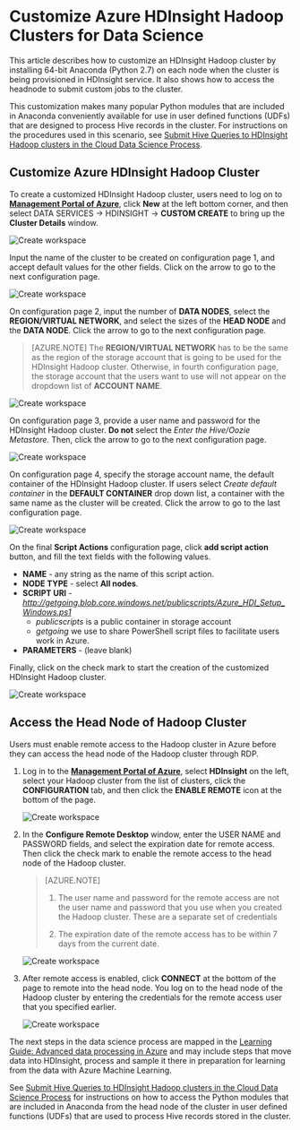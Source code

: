 <properties 
	pageTitle="Customize Azure HDInsight Hadoop Clusters for Data Science | Azure" 
	description="Customize Azure HDInsight Hadoop Clusters for Data Science" metaKeywords="" 
	services="machine-learning" 
	solutions="" 
	documentationCenter="" 
	authors="hangzh-msft" 
	manager="paulettm" 
	editor="cgronlun"  />

<tags 
	ms.service="machine-learning" 
	ms.workload="data-services" 
	ms.tgt_pltfrm="na" 
	ms.devlang="na" 
	ms.topic="article" 
	ms.date="03/17/2015" 
	ms.author="hangzh;bradsev" />

# Customize Azure HDInsight Hadoop Clusters for Data Science

This article describes how to customize an HDInsight Hadoop cluster by installing 64-bit Anaconda (Python 2.7) on each node when the cluster is being provisioned in HDInsight service. It also shows how to access the headnode to submit custom jobs to the cluster.

This customization makes many popular Python modules that are included in Anaconda conveniently available for use in user defined functions (UDFs) that are designed to process Hive records in the cluster. For instructions on the procedures used in this scenario, see [Submit Hive Queries to HDInsight Hadoop clusters in the Cloud Data Science Process](machine-learning-data-science-hive-queries.md).


## <a name="customize"></a>Customize Azure HDInsight Hadoop Cluster

To create a customized HDInsight Hadoop cluster, users need to log on to [**Management Portal of Azure**](https://manage.windowsazure.com/), click **New** at the left bottom corner, and then select DATA SERVICES -> HDINSIGHT -> **CUSTOM CREATE** to bring up the **Cluster Details** window. 

![Create workspace][1]

Input the name of the cluster to be created on configuration page 1, and accept default values for the other fields. Click on the arrow to go to the next configuration page. 

![Create workspace][2]

On configuration page 2, input the number of **DATA NODES**, select the **REGION/VIRTUAL NETWORK**, and select the sizes of the **HEAD NODE** and the **DATA NODE**. Click the arrow to go to the next configuration page.

>[AZURE.NOTE] The **REGION/VIRTUAL NETWORK** has to be the same as the region of the storage account that is going to be used for the HDInsight Hadoop cluster. Otherwise, in fourth configuration page, the storage account that the users want to use will not appear on the dropdown list of **ACCOUNT NAME**.

![Create workspace][3]

On configuration page 3, provide a user name and password for the HDInsight Hadoop cluster. **Do not** select the _Enter the Hive/Oozie Metastore_. Then, click the arrow to go to the next configuration page. 

![Create workspace][4]

On configuration page 4, specify the storage account name, the default container of the HDInsight Hadoop cluster. If users select _Create default container_ in the **DEFAULT CONTAINER** drop down list, a container with the same name as the cluster will be created. Click the arrow to go to the last configuration page.

![Create workspace][5]

On the final **Script Actions** configuration page, click **add script action** button, and fill the text fields with the following values.
 
* **NAME** - any string as the name of this script action. 
* **NODE TYPE** - select **All nodes**. 
* **SCRIPT URI** - *http://getgoing.blob.core.windows.net/publicscripts/Azure_HDI_Setup_Windows.ps1* 
	* *publicscripts* is a public container in storage account 
	* *getgoing* we use to share PowerShell script files to facilitate users work in Azure. 
* **PARAMETERS** - (leave blank)

Finally, click on the check mark to start the creation of the customized HDInsight Hadoop cluster. 

![Create workspace][6]

## <a name="headnode"></a> Access the Head Node of Hadoop Cluster

Users must enable remote access to the Hadoop cluster in Azure before they can access the head node of the Hadoop cluster through RDP. 

1. Log in to the [**Management Portal of Azure**](https://manage.windowsazure.com/), select **HDInsight** on the left, select your Hadoop cluster from the list of clusters, click the **CONFIGURATION** tab, and then click the **ENABLE REMOTE** icon at the bottom of the page.
	
	![Create workspace][7]

2. In the **Configure Remote Desktop** window, enter the USER NAME and PASSWORD fields, and select the expiration date for remote access. Then click the check mark to enable the remote access to the head node of the Hadoop cluster.
	
	>[AZURE.NOTE] 
	>
	>1. The user name and password for the remote access are not the user name and password that you use when you created the Hadoop cluster. These are a separate set of credentials
	>
	>2. The expiration date of the remote access has to be within 7 days from the current date.

	![Create workspace][8]

3. After remote access is enabled, click **CONNECT** at the bottom of the page to remote into the head node. You log on to the head node of the Hadoop cluster by entering the credentials for the remote access user that you specified earlier.

	 ![Create workspace][9]

The next steps in the data science process are mapped in the [Learning Guide: Advanced data processing in Azure](machine-learning-data-science-advanced-data-processing.md) and may include steps that move data into HDInsight, process and sample it there in preparation for learning from the data with Azure Machine Learning.

See [Submit Hive Queries to HDInsight Hadoop clusters in the Cloud Data Science Process](machine-learning-data-science-process-hive-tables.md) for instructions on how to access the Python modules that are included in Anaconda from the head node of the cluster in user defined functions (UDFs) that are used to process Hive records stored in the cluster.

[1]: ./media/machine-learning-data-science-customize-hadoop-cluster/customize-cluster-img1.png
[2]: ./media/machine-learning-data-science-customize-hadoop-cluster/customize-cluster-img2.png
[3]: ./media/machine-learning-data-science-customize-hadoop-cluster/customize-cluster-img3.png
[4]: ./media/machine-learning-data-science-customize-hadoop-cluster/customize-cluster-img4.png
[5]: ./media/machine-learning-data-science-customize-hadoop-cluster/customize-cluster-img5.png
[6]: ./media/machine-learning-data-science-customize-hadoop-cluster/script-actions.png
[7]: ./media/machine-learning-data-science-customize-hadoop-cluster/enable-remote-access-1.png
[8]: ./media/machine-learning-data-science-customize-hadoop-cluster/enable-remote-access-2.png
[9]: ./media/machine-learning-data-science-customize-hadoop-cluster/enable-remote-access-3.png

